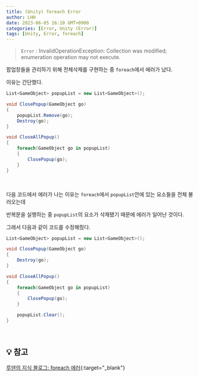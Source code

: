 ```yaml
---
title: (Unity) foreach Error
author: LHH
date: 2023-06-05 16:10 GMT+0900
categories: [Error, Unity (Error)]
tags: [Unity, Error, foreach]
---
```


> `Error` : InvalidOperationException: Collection was modified; enumeration operation may not execute.

팝업창들을 관리하기 위해 전체삭제를 구현하는 중 `foreach`에서 에러가 났다.

이유는 간단했다.
```cs
List<GameObject> popupList = new List<GameObject>();

void ClosePopup(GameObject go)
{
    popupList.Remove(go);
    Destroy(go);
}

void CloseAllPopup()
{
    foreach(GameObject go in popupList)
    {
        ClosePopup(go);
    }
}
```
<br>

다음 코드에서 에러가 나는 이유는 `foreach`에서 `popupList`안에 있는 요소들을 전체 불러오는데

반복문을 실행하는 중 `popupList`의 요소가 삭제됐기 때문에 에러가 일어난 것이다.

그래서 다음과 같이 코드를 수정해줬다.
```cs
List<GameObject> popupList = new List<GameObject>();

void ClosePopup(GameObject go)
{
    Destroy(go);
}

void CloseAllPopup()
{
    foreach(GameObject go in popupList)
    {
        ClosePopup(go);
    }

    popupList.Clear();
}
```
<br>

## 💡 참고
[루덴의 지식 블로그: foreach 에러](https://ruen346.tistory.com/109){:target="_blank"}